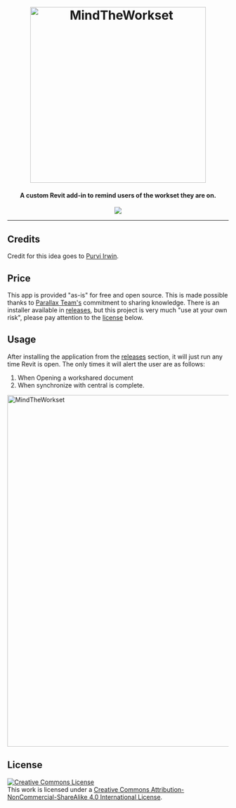 <h1 align="center">
  <br>
  <img src="https://github.com/johnpierson/MindTheWorkset/blob/master/_resources/mtw.jpg" alt="MindTheWorkset" width="400">

</h1>
<h4 align="center">A custom Revit add-in to remind users of the workset they are on.</h4>

<p align="center">
  <a href="https://creativecommons.org/licenses/by-nc-sa/4.0/">
   <img src="https://forthebadge.com/images/badges/cc-nc-sa.svg">
  </a>
</p>

---

## Credits
Credit for this idea goes to [Purvi Irwin](https://twitter.com/BIMchiq).

## Price
This app is provided "as-is" for free and open source. This is made possible thanks to [Parallax Team's](https://www.parallaxteam.com/) commitment to sharing knowledge. There is an installer available in [releases](https://github.com/johnpierson/MindTheWorkset/releases), but this project is very much "use at your own risk", please pay attention to the [license](#license) below.

## Usage
After installing the application from the [releases](https://github.com/johnpierson/MindTheWorkset/releases) section, it will just run any time Revit is open. The only times it will alert the user are as follows:
1. When Opening a workshared document
2. When synchronize with central is complete.

<img src="https://github.com/johnpierson/MindTheWorkset/blob/master/_resources/mtwusage.gif" alt="MindTheWorkset" width="800">

## License
<a rel="license" href="http://creativecommons.org/licenses/by-nc-sa/4.0/"><img alt="Creative Commons License" style="border-width:0" src="https://i.creativecommons.org/l/by-nc-sa/4.0/88x31.png" /></a><br />This work is licensed under a <a rel="license" href="http://creativecommons.org/licenses/by-nc-sa/4.0/">Creative Commons Attribution-NonCommercial-ShareAlike 4.0 International License</a>.

